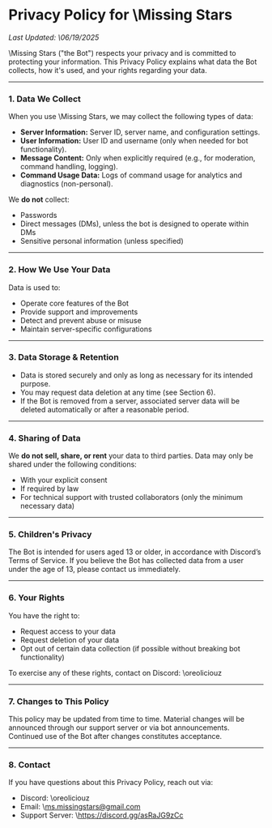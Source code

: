 # **Privacy Policy for \Missing Stars**

*Last Updated: \06/19/2025*

\Missing Stars ("the Bot") respects your privacy and is committed to protecting your information. This Privacy Policy explains what data the Bot collects, how it's used, and your rights regarding your data.

---

### 1. Data We Collect

When you use \Missing Stars, we may collect the following types of data:

* **Server Information:** Server ID, server name, and configuration settings.
* **User Information:** User ID and username (only when needed for bot functionality).
* **Message Content:** Only when explicitly required (e.g., for moderation, command handling, logging).
* **Command Usage Data:** Logs of command usage for analytics and diagnostics (non-personal).

We **do not** collect:

* Passwords
* Direct messages (DMs), unless the bot is designed to operate within DMs
* Sensitive personal information (unless specified)

---

### 2. How We Use Your Data

Data is used to:

* Operate core features of the Bot
* Provide support and improvements
* Detect and prevent abuse or misuse
* Maintain server-specific configurations

---

### 3. Data Storage & Retention

* Data is stored securely and only as long as necessary for its intended purpose.
* You may request data deletion at any time (see Section 6).
* If the Bot is removed from a server, associated server data will be deleted automatically or after a reasonable period.

---

### 4. Sharing of Data

We **do not sell, share, or rent** your data to third parties. Data may only be shared under the following conditions:

* With your explicit consent
* If required by law
* For technical support with trusted collaborators (only the minimum necessary data)

---

### 5. Children's Privacy

The Bot is intended for users aged 13 or older, in accordance with Discord’s Terms of Service. If you believe the Bot has collected data from a user under the age of 13, please contact us immediately.

---

### 6. Your Rights

You have the right to:

* Request access to your data
* Request deletion of your data
* Opt out of certain data collection (if possible without breaking bot functionality)

To exercise any of these rights, contact on Discord: \oreoliciouz

---

### 7. Changes to This Policy

This policy may be updated from time to time. Material changes will be announced through our support server or via bot announcements. Continued use of the Bot after changes constitutes acceptance.

---

### 8. Contact

If you have questions about this Privacy Policy, reach out via:

* Discord: \oreoliciouz
* Email: \ms.missingstars@gmail.com
* Support Server: \https://discord.gg/asRaJG9zCc
